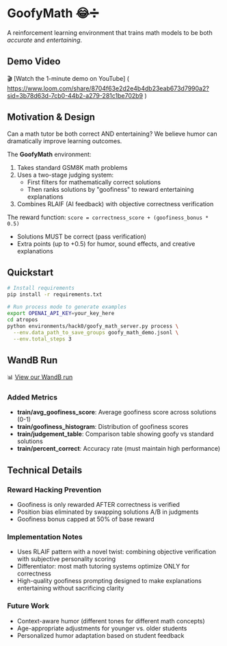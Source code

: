 # GoofyMath 😂➗

A reinforcement learning environment that trains math models to be both *accurate* and *entertaining*.

## Demo Video

🎬 [Watch the 1-minute demo on YouTube]
( https://www.loom.com/share/8704f63e2d2e4b4db23eab673d7990a2?sid=3b78d63d-7cb0-44b2-a279-281c1be702b9 )

## Motivation & Design

Can a math tutor be both correct AND entertaining? We believe humor can dramatically improve learning outcomes.

The **GoofyMath** environment:
1. Takes standard GSM8K math problems
2. Uses a two-stage judging system:
   - First filters for mathematically correct solutions
   - Then ranks solutions by "goofiness" to reward entertaining explanations
3. Combines RLAIF (AI feedback) with objective correctness verification

The reward function: `score = correctness_score + (goofiness_bonus * 0.5)`
- Solutions MUST be correct (pass verification)
- Extra points (up to +0.5) for humor, sound effects, and creative explanations

## Quickstart

```bash
# Install requirements
pip install -r requirements.txt

# Run process mode to generate examples
export OPENAI_API_KEY=your_key_here
cd atropos
python environments/hack0/goofy_math_server.py process \
  --env.data_path_to_save_groups goofy_math_demo.jsonl \
  --env.total_steps 3
```

## WandB Run

📊 [View our WandB run](https://wandb.ai/goofymath/goofy_math/runs/z92gd2j4)

### Added Metrics
- **train/avg_goofiness_score**: Average goofiness score across solutions (0-1)
- **train/goofiness_histogram**: Distribution of goofiness scores
- **train/judgement_table**: Comparison table showing goofy vs standard solutions
- **train/percent_correct**: Accuracy rate (must maintain high performance)

## Technical Details

### Reward Hacking Prevention
- Goofiness is only rewarded AFTER correctness is verified
- Position bias eliminated by swapping solutions A/B in judgments
- Goofiness bonus capped at 50% of base reward

### Implementation Notes
- Uses RLAIF pattern with a novel twist: combining objective verification with subjective personality scoring
- Differentiator: most math tutoring systems optimize ONLY for correctness
- High-quality goofiness prompting designed to make explanations entertaining without sacrificing clarity

### Future Work
- Context-aware humor (different tones for different math concepts)
- Age-appropriate adjustments for younger vs. older students
- Personalized humor adaptation based on student feedback 